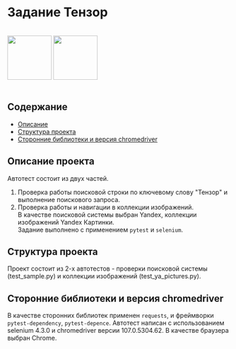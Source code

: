 <h1>Задание Тензор</h1>
<br>
<img src = "https://mrselenium.com/wp-content/uploads/2020/02/seleniumlogo.png" height = "100">
<img src = "https://unipython.com/wp-content/uploads/2020/04/pytest-framework-min.png" height = "100">
<br>
<br>
<h2>Содержание</h2>
<ul>
 <li><a href="#description">Описание</a>
 <li><a href="#structure">Структура проекта</a>
 <li><a href="#library">Сторонние библиотеки и версия chromedriver</a>
</ul>
<h2 id = description>Описание проекта</h2>

Автотест состоит из двух частей.<br>
1. Проверка работы поисковой строки по ключевому слову "Тензор" и выполнение
поискового запроса.<br>
2. Проверка работы и навигации в коллекции изображений.<br>
В качестве поисковой системы выбран Yandex, коллекции изображений Yandex Картинки.<br>
Задание выполнено с применением <code>pytest</code> и <code>selenium</code>.

<h2 id = structure>Структура проекта</h2>
Проект состоит из 2-х автотестов - проверки поисковой системы (test_sample.py)
и коллекции изображений (test_ya_pictures.py).

<h2 id = library>Сторонние библиотеки и версия chromedriver</h2>
В качестве сторонних библиотек применен <code>requests</code>, и фреймворки <code>pytest-dependency</code>, <code>pytest-depence</code>. Автотест написан
с использованием selenium 4.3.0 и chromedriver версии 107.0.5304.62. В качестве браузера выбран Chrome.
